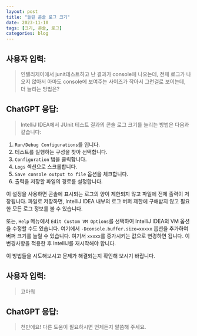 ```yaml
---
layout: post
title: "늘린 콘솔 로그 크기"
date: 2023-11-10
tags: [크기, 콘솔, 로그]
categories: blog
---
```


## 사용자 입력:
> 인텔리제이에서 junit테스트하고 난 결과가 console에 나오는데,  전체 로그가 나오지 않아서 아마도 console에 보여주는 사이즈가 작아서 그런걸로 보이는데, 더 늘리는 방법은?

## ChatGPT 응답:
> IntelliJ IDEA에서 JUnit 테스트 결과의 콘솔 로그 크기를 늘리는 방법은 다음과 같습니다:

1. `Run/Debug Configurations`를 엽니다.
2. 테스트를 실행하는 구성을 찾아 선택합니다.
3. `Configuration` 탭을 클릭합니다.
4. `Logs` 섹션으로 스크롤합니다.
5. `Save console output to file` 옵션을 체크합니다.
6. 출력을 저장할 파일의 경로를 설정합니다.

이 설정을 사용하면 콘솔에 표시되는 로그의 양이 제한되지 않고 파일에 전체 출력이 저장됩니다. 파일로 저장하면, IntelliJ IDEA 내부의 로그 버퍼 제한에 구애받지 않고 필요한 모든 로그 정보를 볼 수 있습니다.

또는, `Help` 메뉴에서 `Edit Custom VM Options`를 선택하여 IntelliJ IDEA의 VM 옵션을 수정할 수도 있습니다. 여기에서 `-Dconsole.buffer.size=xxxxx` 옵션을 추가하여 버퍼 크기를 늘릴 수 있습니다. 여기서 `xxxxx`를 증가시키는 값으로 변경하면 됩니다. 이 변경사항을 적용한 후 IntelliJ를 재시작해야 합니다.

이 방법들을 시도해보시고 문제가 해결되는지 확인해 보시기 바랍니다.

## 사용자 입력:
> 고마워

## ChatGPT 응답:
> 천만에요! 다른 도움이 필요하시면 언제든지 말씀해 주세요.


